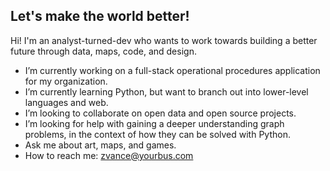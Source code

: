 ## Let's make the world better!

Hi! I'm an analyst-turned-dev who wants to work towards building a better future through data, maps, code, and design.

- I’m currently working on a full-stack operational procedures application for my organization.
- I’m currently learning Python, but want to branch out into lower-level languages and web.
- I’m looking to collaborate on open data and open source projects.
- I’m looking for help with gaining a deeper understanding graph problems, in the context of how they can be solved with Python.
- Ask me about art, maps, and games.
- How to reach me: zvance@yourbus.com
